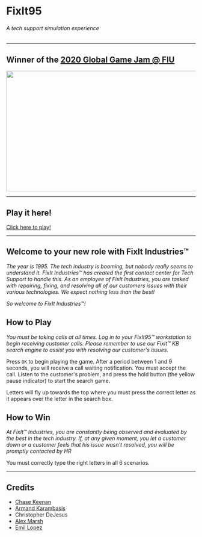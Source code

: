 # FixIt95 
###### A tech support simulation experience
---
## Winner of the [2020 Global Game Jam @ FIU](https://globalgamejam.org/2020/games/fixit95-6)
<p align="center">
  <img src="./ggj00_dark_winner.png" width="640" height="320">
</p>

---

## Play it here!
[Click here to play!](https://jadeemperor400.github.io/FixIt95/)

---


## Welcome to your new role with FixIt Industries™
_The year is 1995. The tech industry is booming, but nobody really seems to understand it. FixIt Industries™ has created the first contact center for Tech Support to handle this. As an employee of FixIt Industries, you are tasked with repairing, fixing, and resolving all of our customers issues with their various technologies. We expect nothing less than the best!_

_So welcome to FixIt Industries™!_

## How to Play
_You must be taking calls at all times. Log in to your FixIt95™ workstation to begin receiving customer calls. Please remember to use our FixIt™ KB search engine to assist you with resolving our customer's issues._


Press `OK` to begin playing the game. After a period between 1 and 9 seconds, you will receive a call waiting notification. You must accept the call. Listen to the customer's problem, and press the hold button (the yellow pause indicator) to start the search game. 

Letters will fly up towards the top where you must press the correct letter as it appears over the letter in the search box. 

## How to Win
_At FixIt™ Industries, you are constantly being observed and evaluated by the best in the tech industry. If, at any given moment, you let a customer down or a customer feels that his issue wasn't resolved, you will be promptly contacted by HR_

You must correctly type the right letters in all 6 scenarios. 

---

## Credits
* [Chase Keenan](https://github.com/cnkeenan)
* [Armand Karambasis](https://github.com/JJ-Karambasis)
* Christopher DeJesus
* [Alex Marsh](https://github.com/marshy2346)
* [Emil Lopez](https://github.com/JadeEmperor400)


